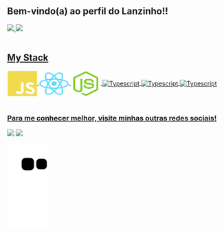 ## Bem-vindo(a) ao perfil do Lanzinho!!
<div>
  <a href="https://github.com/YlanzeY">
  <img height="210em" src="https://github-readme-stats.vercel.app/api?username=YlanzinhoY&show_icons=true&theme=radical&include_all_commits=true&count_private=true"/>
  <img height="220em" src="https://github-readme-stats.vercel.app/api/top-langs/?username=YlanzinhoY&layout=compact&langs_count=6&theme=radical"/>
</div>
<div style="display: inline_block"><br>
  <h2>My Stack</h2>
  <img align="center" alt="Js" height="60" width="70" src="https://raw.githubusercontent.com/devicons/devicon/master/icons/javascript/javascript-plain.svg">
  <img align="center" alt="JS" height="60" width="70" src="https://raw.githubusercontent.com/devicons/devicon/master/icons/react/react-original.svg">
  <img align="center" alt="React" height="60" width="70" src="https://raw.githubusercontent.com/devicons/devicon/master/icons/nodejs/nodejs-plain.svg">
  <img align="center" alt="Typescript" height="60" width="70" src="https://cdn.jsdelivr.net/gh/devicons/devicon/icons/typescript/typescript-original.svg">
  <img align="center" alt="Typescript" height="60" width="70" src="https://cdn.jsdelivr.net/gh/devicons/devicon/icons/typescript/typescript-original.svg">
  <img align="center" alt="Typescript" height="60" width="70" src="https://cdn.jsdelivr.net/gh/devicons/devicon/icons/ruby/ruby-plain-wordmark.svg" >
          
  
</div>
 
 <br>
 
  ### Para me conhecer melhor, visite minhas outras redes sociais!
 
<div> 
  <a href="https://www.instagram.com/enzo_lanzellotti/" target="_blank"><img src="https://img.shields.io/badge/-Instagram-%23E4405F?style=for-the-badge&logo=instagram&logoColor=white" target="_blank"></a>
  <a href="https://www.linkedin.com/in/enzo-lanzellotti/" target="_blank"><img src="https://img.shields.io/badge/-LinkedIn-%230077B5?style=for-the-badge&logo=linkedin&logoColor=white" target="_blank"></a> 
 
  ![Snake animation](https://github.com/YlanzinhoY/YlanzinhoY/blob/output/github-contribution-grid-snake.svg)

</div>
